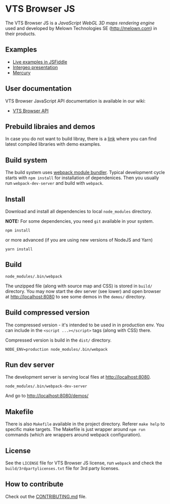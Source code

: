 # VTS Browser JS

The VTS Browser JS is a *JavaScript WebGL 3D maps rendering engine* used and
developed by Melown Technologies SE (http://melown.com) in their products.

## Examples
 * [Live examples in JSFiddle](https://github.com/Melown/vts-browser-js/wiki/Examples)
 * [Intergeo presentation](https://www.melown.com/intergeo2017/)
 * [Mercury](https://www.melown.com/mercury/)

## User documentation

VTS Browser JavaScript API documentation is available in our wiki:

* [VTS Browser API](https://github.com/Melown/vts-browser-js/wiki)

## Prebuild libraies and demos
In case you do not want to build libray, there is a [link](https://github.com/Melown/vts-browser-js/releases) where you can find latest compiled libraries with demo examples.

## Build system
The build system uses [webpack module bundler](http://webpack.github.io/).
Typical development cycle starts with `npm install` for installation of
dependenices. Then you usually run `webpack-dev-server` and build with `webpack`.

## Install

Download and install all dependencies to local `node_modules` directory. 

**NOTE:** For some dependencies, you need `git` available in your system.

```
npm install
```

or more advanced (if you are using new versions of NodeJS and Yarn)

```
yarn install
```

## Build

```
node_modules/.bin/webpack
```
The unzipped file (along with source map and CSS) is stored in `build/`
directory. You may now start the dev server (see lower) and open browser at
[http://localhost:8080](http://localhost:8080) to see some demos in the `demos/`
directory.


## Build compressed version

The compressed version - it's intended to be used in in production env. You can
include in the `<script ...></script>` tags (along with CSS) there.

Compressed version is build in the `dist/` directory.

```
NODE_ENV=production node_modules/.bin/webpack
```

## Run dev server

The development server is serving local files at
[http://localhost:8080](http://localhost:8080).

```
node_modules/.bin/webpack-dev-server
```

And go to [http://localhost:8080/demos/](http://localhost:8080/demos/)

## Makefile

There is also `Makefile` available in the project directory. Referer `make help`
to specific make targets. The Makefile is just wrapper around `npm run` commands
(which are wrappers around webpack configuration).

## License

See the `LICENSE` file for VTS Browser JS license, run `webpack` and check the
`build/3rdpartylicenses.txt` file for 3rd party licenses.

## How to contribute

Check out the [CONTRIBUTING.md](CONTRIBUTING.md) file.
